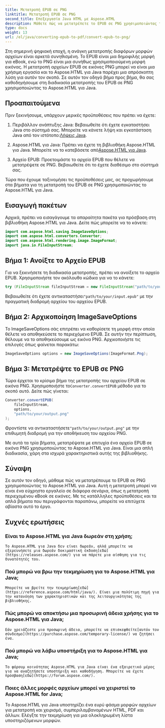 ```yaml
---
title: Μετατροπή EPUB σε PNG
linktitle: Μετατροπή EPUB σε PNG
second_title: Επεξεργασία Java HTML με Aspose.HTML
description: Μάθετε πώς να μετατρέπετε το EPUB σε PNG χρησιμοποιώντας το Aspose.HTML για Java. Ακολουθήστε τον αναλυτικό οδηγό μας και κάντε το περιεχόμενο του eBook σας οπτικά ελκυστικό.
type: docs
weight: 13
url: /el/java/converting-epub-to-pdf/convert-epub-to-png/
---
```


Στη σημερινή ψηφιακή εποχή, η ανάγκη μετατροπής διαφόρων μορφών αρχείων είναι αρκετά συνηθισμένη. Το EPUB είναι μια δημοφιλής μορφή για eBook, ενώ το PNG είναι μια συνήθως χρησιμοποιούμενη μορφή εικόνας. Η μετατροπή αρχείων EPUB σε εικόνες PNG μπορεί να είναι μια χρήσιμη εργασία και το Aspose.HTML για Java παρέχει μια απρόσκοπτη λύση για αυτόν τον σκοπό. Σε αυτόν τον οδηγό βήμα προς βήμα, θα σας καθοδηγήσουμε στη διαδικασία μετατροπής του EPUB σε PNG χρησιμοποιώντας το Aspose.HTML για Java.

## Προαπαιτούμενα

Πριν ξεκινήσουμε, υπάρχουν μερικές προϋποθέσεις που πρέπει να έχετε:

1.  Περιβάλλον ανάπτυξης Java: Βεβαιωθείτε ότι έχετε εγκαταστήσει Java στο σύστημά σας. Μπορείτε να κάνετε λήψη και εγκατάσταση Java από τον ιστότοπο:[Λήψεις Java](https://www.oracle.com/java/technologies/javase-downloads.html).

2.  Aspose.HTML για Java: Πρέπει να έχετε τη βιβλιοθήκη Aspose.HTML για Java. Μπορείτε να το κατεβάσετε από[Aspose.HTML για Java](https://releases.aspose.com/html/java/).

3. Αρχείο EPUB: Προετοιμάστε το αρχείο EPUB που θέλετε να μετατρέψετε σε PNG. Βεβαιωθείτε ότι το έχετε διαθέσιμο στο σύστημά σας.

Τώρα που έχουμε ταξινομήσει τις προϋποθέσεις μας, ας προχωρήσουμε στα βήματα για τη μετατροπή του EPUB σε PNG χρησιμοποιώντας το Aspose.HTML για Java.

## Εισαγωγή πακέτων

Αρχικά, πρέπει να εισαγάγουμε τα απαραίτητα πακέτα για πρόσβαση στη βιβλιοθήκη Aspose.HTML για Java. Δείτε πώς μπορείτε να το κάνετε:

```java
import com.aspose.html.saving.ImageSaveOptions;
import com.aspose.html.converters.Converter;
import com.aspose.html.rendering.image.ImageFormat;
import java.io.FileInputStream;
```

## Βήμα 1: Ανοίξτε το Αρχείο EPUB

Για να ξεκινήσετε τη διαδικασία μετατροπής, πρέπει να ανοίξετε το αρχείο EPUB. Χρησιμοποιήστε τον ακόλουθο κώδικα για να το κάνετε:

```java
try (FileInputStream fileInputStream = new FileInputStream("path/to/your/input.epub")) {
```

 Βεβαιωθείτε ότι έχετε αντικαταστήσει`"path/to/your/input.epub"` με την πραγματική διαδρομή αρχείου του αρχείου EPUB.

## Βήμα 2: Αρχικοποίηση ImageSaveOptions

Το ImageSaveOptions σάς επιτρέπει να καθορίσετε τη μορφή στην οποία θέλετε να αποθηκεύσετε το περιεχόμενο EPUB. Σε αυτήν την περίπτωση, θέλουμε να το αποθηκεύσουμε ως εικόνα PNG. Αρχικοποιήστε τις επιλογές όπως φαίνεται παρακάτω:

```java
ImageSaveOptions options = new ImageSaveOptions(ImageFormat.Png);
```

## Βήμα 3: Μετατρέψτε το EPUB σε PNG

 Τώρα έρχεται το κρίσιμο βήμα της μετατροπής του αρχείου EPUB σε εικόνα PNG. Χρησιμοποιήστε το`Converter.convertEPUB` μέθοδο για το σκοπό αυτό. Δείτε πώς γίνεται:

```java
Converter.convertEPUB(
    fileInputStream,
    options,
    "path/to/your/output.png"
);
```

 Φροντίστε να αντικαταστήσετε`"path/to/your/output.png"` με την επιθυμητή διαδρομή για την αποθήκευση του αρχείου PNG.

Με αυτά τα τρία βήματα, μετατρέψατε με επιτυχία ένα αρχείο EPUB σε εικόνα PNG χρησιμοποιώντας το Aspose.HTML για Java. Είναι μια απλή διαδικασία, χάρη στα ισχυρά χαρακτηριστικά αυτής της βιβλιοθήκης.

## Σύναψη

Σε αυτόν τον οδηγό, μάθαμε πώς να μετατρέπουμε το EPUB σε PNG χρησιμοποιώντας το Aspose.HTML για Java. Αυτή η μετατροπή μπορεί να είναι ένα εύχρηστο εργαλείο σε διάφορα σενάρια, όπως η μετατροπή περιεχομένου eBook σε εικόνες. Με τις κατάλληλες προϋποθέσεις και τα απλά βήματα που περιγράφονται παραπάνω, μπορείτε να επιτύχετε αβίαστα αυτό το έργο.

## Συχνές ερωτήσεις

### Είναι το Aspose.HTML για Java δωρεάν στη χρήση;
    Το Aspose.HTML για Java δεν είναι δωρεάν, αλλά μπορείτε να εξερευνήσετε μια δωρεάν δοκιμαστική έκδοση[εδώ](https://releases.aspose.com/) για να πάρετε μια αίσθηση για τις δυνατότητές του.

### Πού μπορώ να βρω την τεκμηρίωση για το Aspose.HTML για Java;
    Μπορείτε να βρείτε την τεκμηρίωση[εδώ](https://reference.aspose.com/html/java/). Είναι μια πολύτιμη πηγή για την κατανόηση των χαρακτηριστικών και της λειτουργικότητας της βιβλιοθήκης.

### Πώς μπορώ να αποκτήσω μια προσωρινή άδεια χρήσης για το Aspose.HTML για Java;
    Εάν χρειάζεστε μια προσωρινή άδεια, μπορείτε να επισκεφθείτε[αυτόν τον σύνδεσμο](https://purchase.aspose.com/temporary-license/) να ζητήσει ένα.

### Πού μπορώ να λάβω υποστήριξη για το Aspose.HTML για Java;
    Το φόρουμ κοινότητας Aspose.HTML για Java είναι ένα εξαιρετικό μέρος για να αναζητήσετε υποστήριξη και καθοδήγηση. Μπορείτε να έχετε πρόσβαση[εδώ](https://forum.aspose.com/).

### Ποιες άλλες μορφές αρχείων μπορεί να χειριστεί το Aspose.HTML for Java;
   Το Aspose.HTML για Java υποστηρίζει ένα ευρύ φάσμα μορφών αρχείων για μετατροπή και χειρισμό, συμπεριλαμβανομένων HTML, PDF και άλλων. Ελέγξτε την τεκμηρίωση για μια ολοκληρωμένη λίστα υποστηριζόμενων μορφών.